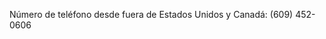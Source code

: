 <Token xmlns:xlink="http://www.w3.org/1999/xlink">Número de teléfono desde fuera de Estados Unidos y Canadá: (609) 452-0606</Token>

<!--HONumber=May16_HO1-->


